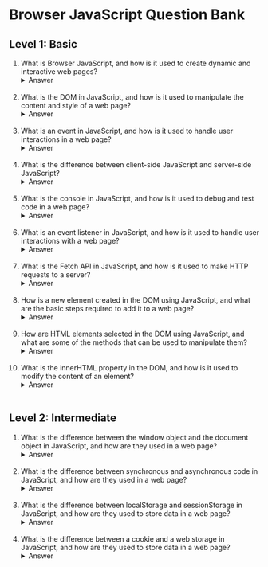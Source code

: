# Browser JavaScript Question Bank

## Level 1: Basic

1. What is Browser JavaScript, and how is it used to create dynamic and interactive web pages?
    <details>
    <summary>Answer</summary>
    Browser JavaScript is a version of the JavaScript programming language that is used to create dynamic and interactive web pages. It is executed on the client side, in the user's web browser, and can be used to manipulate the Document Object Model (DOM), handle events, and make HTTP requests to a server.
    </details><br>
2. What is the DOM in JavaScript, and how is it used to manipulate the content and style of a web page?
    <details>
    <summary>Answer</summary>
    The Document Object Model (DOM) in JavaScript is a hierarchical tree structure that represents the content and style of a web page. It is used to manipulate the content and style of a web page, by providing a way to access and modify the elements of the DOM using JavaScript code. Developers can use the DOM to add or remove elements, change the style of elements, and respond to user events.
    </details><br>
3. What is an event in JavaScript, and how is it used to handle user interactions in a web page?
    <details>
    <summary>Answer</summary>
    An event in JavaScript is an action that is triggered by the user, such as clicking a button or scrolling the page. Events are used to handle user interactions in a web page, by providing a way to execute JavaScript code in response to an action. Developers can use the addEventListener() method to attach event handlers to DOM elements, and specify the code to be executed when the event is triggered.
    </details><br>
4. What is the difference between client-side JavaScript and server-side JavaScript?
    <details>
    <summary>Answer</summary>
    Client-side JavaScript is executed on the user's web browser, and is used to create dynamic and interactive web pages. It is responsible for manipulating the DOM, handling events, and making HTTP requests to a server. Server-side JavaScript, on the other hand, is executed on the server side, and is used to generate HTML pages dynamically, handle HTTP requests, and interact with databases or other server-side systems.
    </details><br>
5. What is the console in JavaScript, and how is it used to debug and test code in a web page?
    <details>
    <summary>Answer</summary>
    The console in JavaScript is a tool that is used to output debugging messages and test code in a web page. It is used to display messages, errors, and warnings, and provides a way to interact with the JavaScript environment in real time. Developers can use the console to inspect the contents of variables, test JavaScript code snippets, and diagnose problems in the code.
    </details><br>
6. What is an event listener in JavaScript, and how is it used to handle user interactions with a web page?
    <details>
    <summary>Answer</summary>
    An event listener in JavaScript is a function that is executed in response to an event, such as a click or a key press. It is used to handle user interactions with a web page by providing a way to execute JavaScript code in response to an action. Developers can use the addEventListener() method to attach event listeners to DOM elements and specify the code to be executed when the event is triggered.
    </details><br>
7. What is the Fetch API in JavaScript, and how is it used to make HTTP requests to a server?
    <details>
    <summary>Answer</summary>
    The Fetch API in JavaScript is a modern interface for making HTTP requests to a server. It provides a way to fetch resources from a server, such as HTML pages or JSON data, and to send data to a server using methods such as POST or PUT. The Fetch API is used to simplify the process of making HTTP requests in JavaScript, and to provide a more flexible and powerful interface for interacting with a server.
    </details><br>
8. How is a new element created in the DOM using JavaScript, and what are the basic steps required to add it to a web page?
    <details>
    <summary>Answer</summary>
    A new element can be created in the DOM using the document.createElement() method, which takes the name of the element as an argument. The new element can then be manipulated using other DOM methods, such as setting its attributes or adding child elements. To add the element to a web page, it must be appended to an existing element using the appendChild() or insertBefore() method.
    </details><br>
9. How are HTML elements selected in the DOM using JavaScript, and what are some of the methods that can be used to manipulate them?
    <details>
    <summary>Answer</summary>
    HTML elements can be selected in the DOM using the document.querySelector() or document.querySelectorAll() methods, which take a CSS selector as an argument. Once selected, the elements can be manipulated using a variety of DOM methods, such as setting their attributes, modifying their content, or adding child elements using the createElement() method and the appendChild() method.
    </details><br>
10. What is the innerHTML property in the DOM, and how is it used to modify the content of an element?
    <details>
    <summary>Answer</summary>
    The innerHTML property in the DOM is used to get or set the HTML content of an element. It is often used to modify the content of an existing element, by setting its innerHTML property to a new value. This can be done using a JavaScript variable or a template string, and can include HTML tags and attributes.
    </details><br>

## Level 2: Intermediate

1. What is the difference between the window object and the document object in JavaScript, and how are they used in a web page?
    <details>
    <summary>Answer</summary>
    The window object in JavaScript represents the current browser window or tab, and provides a way to interact with the browser's environment. It is used to access and modify the browser's properties, such as the location and size of the window, or the history of visited pages. The document object, on the other hand, represents the HTML document that is currently displayed in the browser, and provides a way to manipulate the DOM and its elements using JavaScript code.
    </details><br>
2. What is the difference between synchronous and asynchronous code in JavaScript, and how are they used in a web page?
    <details>
    <summary>Answer</summary>
    Synchronous code in JavaScript is executed in a blocking manner, which means that the program cannot continue until the code has finished executing. Asynchronous code, on the other hand, is executed in a non-blocking manner, which means that the program can continue to execute while the asynchronous operation is being performed. Asynchronous code is often used in a web page to perform tasks that may take some time to complete, such as making HTTP requests or loading resources, without blocking the user's interaction with the page.
    </details><br>
3. What is the difference between localStorage and sessionStorage in JavaScript, and how are they used to store data in a web page?
    <details>
    <summary>Answer</summary>
    localStorage and sessionStorage in JavaScript are two methods that are used to store data in a web page, without the need for a server. localStorage is used to store data permanently, and is accessible across all browser tabs and windows, while sessionStorage is used to store data temporarily, and is accessible only within the same tab or window. Both methods use the key-value pair approach to store data, and have a limited amount of storage space, depending on the browser and the user's settings.
    </details><br>
4. What is the difference between a cookie and a web storage in JavaScript, and how are they used to store data in a web page?
    <details>
    <summary>Answer</summary>
    Cookies and web storage in JavaScript are two methods that are used to store data in a web page, without the need for a server. Cookies are small text files that are stored on the user's computer, and are used to store user-specific data, such as login credentials or shopping cart contents. Web storage, on the other hand, is a method that is used to store data directly in the user's browser, using the localStorage and sessionStorage methods. Web storage is often used to store user preferences, such as language or theme preferences, or to cache data for faster page loading.
    </details><br>